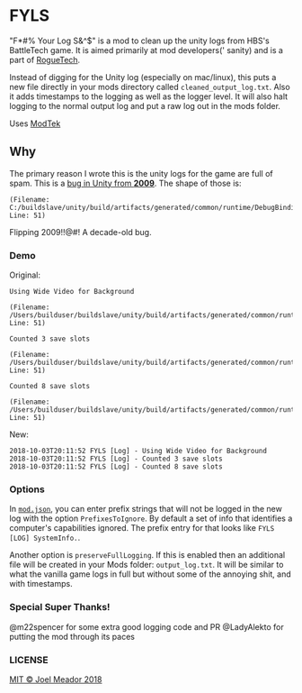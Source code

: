 # FYLS

"F*#% Your Log S&^$" is a mod to clean up the unity logs from HBS's BattleTech game. It is aimed primarily at mod developers(' sanity) and is a part of [RogueTech](https://www.nexusmods.com/battletech/mods/79).

Instead of digging for the Unity log (especially on mac/linux), this puts a new file directly in your mods directory called `cleaned_output_log.txt`. Also it adds timestamps to the logging as well as the logger level. It will also halt logging to the normal output log and put a raw log out in the mods folder.

Uses  [ModTek](https://github.com/BattletechModders/ModTek)

## Why

The primary reason I wrote this is the unity logs for the game are full of spam. This is a [bug in Unity from **2009**](https://forum.unity.com/threads/debug-log-and-needless-spam.38720/). The shape of those is:

```
(Filename: C:/buildslave/unity/build/artifacts/generated/common/runtime/DebugBindings.gen.cpp Line: 51)
```

Flipping 2009!!@#! A decade-old bug.

### Demo

Original:

```
Using Wide Video for Background
 
(Filename: /Users/builduser/buildslave/unity/build/artifacts/generated/common/runtime/DebugBindings.gen.cpp Line: 51)

Counted 3 save slots
 
(Filename: /Users/builduser/buildslave/unity/build/artifacts/generated/common/runtime/DebugBindings.gen.cpp Line: 51)

Counted 8 save slots
 
(Filename: /Users/builduser/buildslave/unity/build/artifacts/generated/common/runtime/DebugBindings.gen.cpp Line: 51)

```

New:

```
2018-10-03T20:11:52 FYLS [Log] - Using Wide Video for Background
2018-10-03T20:11:52 FYLS [Log] - Counted 3 save slots
2018-10-03T20:11:52 FYLS [Log] - Counted 8 save slots
```

### Options

In [`mod.json`](mod.json), you can enter prefix strings that will not be logged in the new log with the option `PrefixesToIgnore`. By default a set of info that identifies a computer's capabilities ignored. The prefix entry for that looks like `FYLS [LOG] SystemInfo.`.

Another option is `preserveFullLogging`. If this is enabled then an additional file will be created in your Mods folder: `output_log.txt`. It will be similar to what the vanilla game logs in full but without some of the annoying shit, and with timestamps.

### Special Super Thanks!

@m22spencer for some extra good logging code and PR
@LadyAlekto for putting the mod through its paces

### LICENSE

[MIT © Joel Meador 2018](LICENSE)
